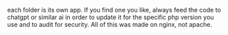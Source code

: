 each folder is its own app. If you find one you like, always feed the code to chatgpt or similar ai in order to update it for the specific php version you use and to audit for security. All of this was made on nginx, not apache. 
